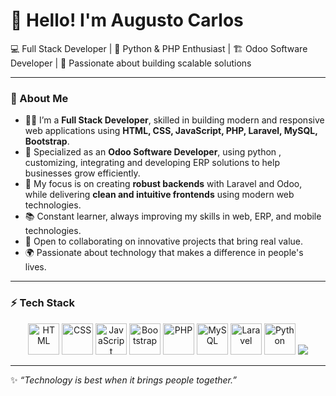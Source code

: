 # 👋 Hello! I'm Augusto Carlos  

💻 Full Stack Developer | 🐍 Python & PHP Enthusiast | 🏗️ Odoo Software Developer | 🎯 Passionate about building scalable solutions  

---

### 🌟 About Me  

- 👨‍💻 I’m a **Full Stack Developer**, skilled in building modern and responsive web applications using **HTML, CSS, JavaScript, PHP, Laravel, MySQL, Bootstrap**.  
- 🏢 Specialized as an **Odoo Software Developer**, using python , customizing, integrating and developing ERP solutions to help businesses grow efficiently.  
- 🚀 My focus is on creating **robust backends** with Laravel and Odoo, while delivering **clean and intuitive frontends** using modern web technologies.  
- 📚 Constant learner, always improving my skills in web, ERP, and mobile technologies.  
- 🤝 Open to collaborating on innovative projects that bring real value.  
- 🌍 Passionate about technology that makes a difference in people's lives.  

---

### ⚡ Tech Stack  

<p align="center">
  <img src="https://cdn.jsdelivr.net/gh/devicons/devicon/icons/html5/html5-original.svg" width="50" height="50" alt="HTML"/>
  <img src="https://cdn.jsdelivr.net/gh/devicons/devicon/icons/css3/css3-original.svg" width="50" height="50" alt="CSS"/>
  <img src="https://cdn.jsdelivr.net/gh/devicons/devicon/icons/javascript/javascript-original.svg" width="50" height="50" alt="JavaScript"/>
  <img src="https://cdn.jsdelivr.net/gh/devicons/devicon/icons/bootstrap/bootstrap-original.svg" width="50" height="50" alt="Bootstrap"/>
  <img src="https://cdn.jsdelivr.net/gh/devicons/devicon/icons/php/php-original.svg" width="50" height="50" alt="PHP"/>
  <img src="https://cdn.jsdelivr.net/gh/devicons/devicon/icons/mysql/mysql-original.svg" width="50" height="50" alt="MySQL"/>
  <img src="https://cdn.jsdelivr.net/gh/devicons/devicon/icons/laravel/laravel-original.svg" width="50" height="50" alt="Laravel"/>
  <img src="https://cdn.jsdelivr.net/gh/devicons/devicon/icons/python/python-original.svg" width="50" height="50" alt="Python"/>
  <a href="https://camo.githubusercontent.com/fe5c04ff3a5ed2221b81047db7fbf9913de9aff5e8cd4731129b38b3dd82a2eb/68747470733a2f2f6d656469612e67697068792e636f6d2f6d656469612f76312e59326c6b505463354d4749334e6a45785a44686f5a474e754d6d343063485236644452684e6e45354d4855334e335a745a6e6c6b617a6c30595739795a7a6476634451785a695a6c634431324d56396e61575a7a58334e6c59584a6a61435a6a6444316e2f6247677363356d576f727966674b427831752f67697068792e676966" rel="nofollow"><img height="200" src="https://camo.githubusercontent.com/fe5c04ff3a5ed2221b81047db7fbf9913de9aff5e8cd4731129b38b3dd82a2eb/68747470733a2f2f6d656469612e67697068792e636f6d2f6d656469612f76312e59326c6b505463354d4749334e6a45785a44686f5a474e754d6d343063485236644452684e6e45354d4855334e335a745a6e6c6b617a6c30595739795a7a6476634451785a695a6c634431324d56396e61575a7a58334e6c59584a6a61435a6a6444316e2f6247677363356d576f727966674b427831752f67697068792e676966" style="max-width: 100%; height: auto; max-height: 200px;"></a>
</p>

---


✨ *“Technology is best when it brings people together.”*  
